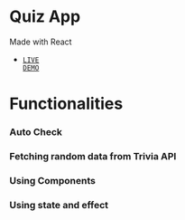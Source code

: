 # Quiz App
Made with React
 - <code style="color : #0969DA"  style="color : #0969DA"><a href = "https://quizzical101.netlify.app/">LIVE DEMO</a></code>
# Functionalities
### Auto Check
### Fetching random data from Trivia API
### Using Components
### Using state and effect
